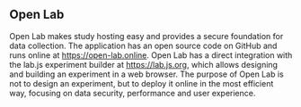 ## Open Lab

Open Lab makes study hosting easy and provides a secure foundation for data collection. The application has an open source code on GitHub and runs online at https://open-lab.online. Open Lab has a direct integration with the lab.js experiment builder at https://lab.js.org, which allows designing and building an experiment in a web browser. The purpose of Open Lab is not to design an experiment, but to deploy it online in the most efficient way, focusing on data security, performance and user experience.

